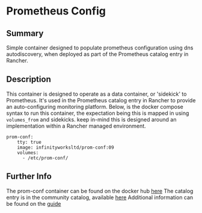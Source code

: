# Prometheus Config

## Summary

Simple container designed to populate prometheus configuration using dns autodiscovery, when deployed as part of the Prometheus catalog entry in Rancher.

## Description

This container is designed to operate as a data container, or 'sidekick' to Prometheus. It's used in the Prometheus catalog entry in Rancher to provide an auto-configuring monitoring platform.
Below, is the docker compose syntax to run this container, the expectation being this is mapped in using `volumes_from` and sidekicks.  keep in-mind this is designed around an implementation within a Rancher managed environment.

```
prom-conf:
    tty: true
    image: infinityworksltd/prom-conf:09
    volumes:
      - /etc/prom-conf/

```

## Further Info

The prom-conf container can be found on the docker hub [here](https://hub.docker.com/r/infinityworks/prom-conf/)
The catalog entry is in the community catalog, available [here](https://github.com/rancher/community-catalog)
Additional information can be found on the [guide](https://github.com/infinityworksltd/Guide_Rancher_Monitoring)
